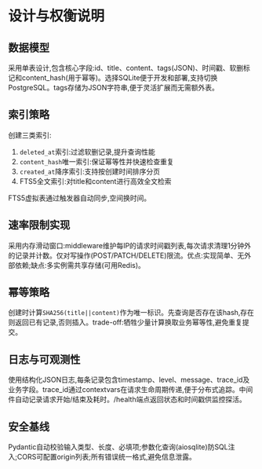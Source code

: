 # 设计与权衡说明

## 数据模型

采用单表设计,包含核心字段:id、title、content、tags(JSON)、时间戳、软删标记和content_hash(用于幂等)。选择SQLite便于开发和部署,支持切换PostgreSQL。tags存储为JSON字符串,便于灵活扩展而无需额外表。

## 索引策略

创建三类索引:
1. `deleted_at`索引:过滤软删记录,提升查询性能
2. `content_hash`唯一索引:保证幂等性并快速检查重复
3. `created_at`降序索引:支持按创建时间排序分页
4. FTS5全文索引:对title和content进行高效全文检索

FTS5虚拟表通过触发器自动同步,空间换时间。

## 速率限制实现

采用内存滑动窗口:middleware维护每IP的请求时间戳列表,每次请求清理1分钟外的记录并计数。仅对写操作(POST/PATCH/DELETE)限流。优点:实现简单、无外部依赖;缺点:多实例需共享存储(可用Redis)。

## 幂等策略

创建时计算`SHA256(title||content)`作为唯一标识。先查询是否存在该hash,存在则返回已有记录,否则插入。trade-off:牺牲少量计算换取业务幂等性,避免重复提交。

## 日志与可观测性

使用结构化JSON日志,每条记录包含timestamp、level、message、trace_id及业务字段。trace_id通过contextvars在请求生命周期传递,便于分布式追踪。中间件自动记录请求开始/结束及耗时。/health端点返回状态和时间戳供监控探活。

## 安全基线

Pydantic自动校验输入类型、长度、必填项;参数化查询(aiosqlite)防SQL注入;CORS可配置origin列表;所有错误统一格式,避免信息泄露。

